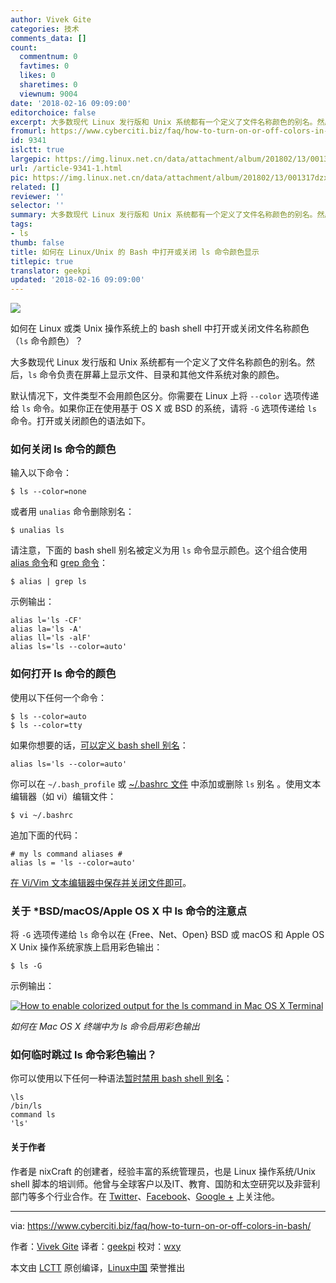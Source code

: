 ```yaml
---
author: Vivek Gite
categories: 技术
comments_data: []
count:
  commentnum: 0
  favtimes: 0
  likes: 0
  sharetimes: 0
  viewnum: 9004
date: '2018-02-16 09:09:00'
editorchoice: false
excerpt: 大多数现代 Linux 发行版和 Unix 系统都有一个定义了文件名称颜色的别名。然后，ls 命令负责在屏幕上显示文件、目录和其他文件系统对象的颜色。
fromurl: https://www.cyberciti.biz/faq/how-to-turn-on-or-off-colors-in-bash/
id: 9341
islctt: true
largepic: https://img.linux.net.cn/data/attachment/album/201802/13/001317dzxfxxe0k6xlfxu6.jpg
url: /article-9341-1.html
pic: https://img.linux.net.cn/data/attachment/album/201802/13/001317dzxfxxe0k6xlfxu6.jpg.thumb.jpg
related: []
reviewer: ''
selector: ''
summary: 大多数现代 Linux 发行版和 Unix 系统都有一个定义了文件名称颜色的别名。然后，ls 命令负责在屏幕上显示文件、目录和其他文件系统对象的颜色。
tags:
- ls
thumb: false
title: 如何在 Linux/Unix 的 Bash 中打开或关闭 ls 命令颜色显示
titlepic: true
translator: geekpi
updated: '2018-02-16 09:09:00'
---
```


![](/data/attachment/album/201802/13/001317dzxfxxe0k6xlfxu6.jpg)


如何在 Linux 或类 Unix 操作系统上的 bash shell 中打开或关闭文件名称颜色（`ls` 命令颜色）？


大多数现代 Linux 发行版和 Unix 系统都有一个定义了文件名称颜色的别名。然后，`ls` 命令负责在屏幕上显示文件、目录和其他文件系统对象的颜色。


默认情况下，文件类型不会用颜色区分。你需要在 Linux 上将 `--color` 选项传递给 `ls` 命令。如果你正在使用基于 OS X 或 BSD 的系统，请将 `-G` 选项传递给 `ls` 命令。打开或关闭颜色的语法如下。


### 如何关闭 ls 命令的颜色


输入以下命令：



```
$ ls --color=none

```

或者用 `unalias` 命令删除别名：



```
$ unalias ls

```

请注意，下面的 bash shell 别名被定义为用 `ls` 命令显示颜色。这个组合使用 [alias 命令](https://www.cyberciti.biz/tips/bash-aliases-mac-centos-linux-unix.html "See Linux/Unix alias command examples for more info")和 [grep 命令](https://www.cyberciti.biz/faq/howto-use-grep-command-in-linux-unix/ "See Linux/Unix grep command examples for more info")：



```
$ alias | grep ls

```

示例输出：



```
alias l='ls -CF'
alias la='ls -A'
alias ll='ls -alF'
alias ls='ls --color=auto'

```

### 如何打开 ls 命令的颜色


使用以下任何一个命令：



```
$ ls --color=auto
$ ls --color=tty

```

如果你想要的话，[可以定义 bash shell 别名](https://www.cyberciti.biz/tips/bash-aliases-mac-centos-linux-unix.html)：



```
alias ls='ls --color=auto'

```

你可以在 `~/.bash_profile` 或 [~/.bashrc 文件](https://bash.cyberciti.biz/guide/%7E/.bashrc) 中添加或删除 `ls` 别名 。使用文本编辑器（如 vi）编辑文件：



```
$ vi ~/.bashrc

```

追加下面的代码：



```
# my ls command aliases #
alias ls = 'ls --color=auto'

```

[在 Vi/Vim 文本编辑器中保存并关闭文件即可](https://www.cyberciti.biz/faq/linux-unix-vim-save-and-quit-command/)。


### 关于 \*BSD/macOS/Apple OS X 中 ls 命令的注意点


将 `-G` 选项传递给 `ls` 命令以在 {Free、Net、Open} BSD 或 macOS 和 Apple OS X Unix 操作系统家族上启用彩色输出：



```
$ ls -G

```

示例输出：


[![How to enable colorized output for the ls command in Mac OS X Terminal](/data/attachment/album/201802/13/001348tpyyp4f8p4qpip4x.jpg)](https://www.cyberciti.biz/faq/apple-mac-osx-terminal-color-ls-output-option/)


*如何在 Mac OS X 终端中为 ls 命令启用彩色输出*


### 如何临时跳过 ls 命令彩色输出？


你可以使用以下任何一种语法[暂时禁用 bash shell 别名](https://www.cyberciti.biz/faq/bash-shell-temporarily-disable-an-alias/)：



```
\ls
/bin/ls
command ls
'ls'

```

#### 关于作者


作者是 nixCraft 的创建者，经验丰富的系统管理员，也是 Linux 操作系统/Unix shell 脚本的培训师。他曾与全球客户以及IT、教育、国防和太空研究以及非营利部门等多个行业合作。在 [Twitter](https://twitter.com/nixcraft)、[Facebook](https://facebook.com/nixcraft)、[Google +](https://plus.google.com/+CybercitiBiz) 上关注他。




---


via: <https://www.cyberciti.biz/faq/how-to-turn-on-or-off-colors-in-bash/>


作者：[Vivek Gite](https://www.cyberciti.biz/) 译者：[geekpi](https://github.com/geekpi) 校对：[wxy](https://github.com/wxy)


本文由 [LCTT](https://github.com/LCTT/TranslateProject) 原创编译，[Linux中国](https://linux.cn/) 荣誉推出
